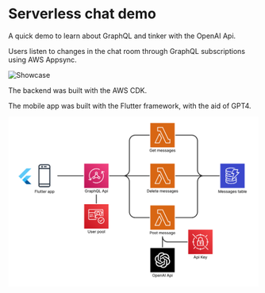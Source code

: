 # Serverless chat demo

A quick demo to learn about GraphQL and tinker with the OpenAI Api. 

Users listen to changes in the chat room through GraphQL subscriptions using AWS Appsync.

![Showcase](./readme_assets/demo.gif)

The backend was built with the AWS CDK.

The mobile app was built with the Flutter framework, with the aid of GPT4.

![Diagram](./readme_assets/diagram.png)
